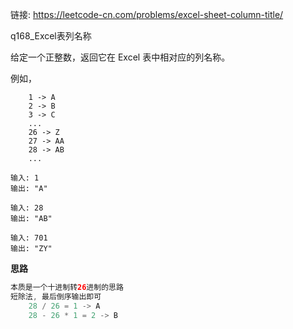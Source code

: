 链接:  https://leetcode-cn.com/problems/excel-sheet-column-title/

q168_Excel表列名称

给定一个正整数，返回它在 Excel 表中相对应的列名称。

例如，

```
  	1 -> A
    2 -> B
    3 -> C
    ...
    26 -> Z
    27 -> AA
    28 -> AB 
    ...

```

```
输入: 1
输出: "A"

输入: 28
输出: "AB"

输入: 701
输出: "ZY"
```

**思路**

```java
本质是一个十进制转26进制的思路
短除法, 最后倒序输出即可
    28 / 26 = 1 -> A
    28 - 26 * 1 = 2 -> B
```











